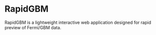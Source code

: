 # RapidGBM
RapidGBM is a lightweight interactive web application designed for rapid preview of Fermi/GBM data.
